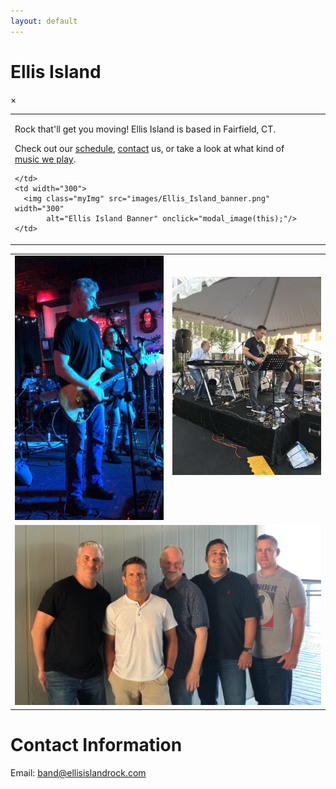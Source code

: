```yaml
---
layout: default
---
```


# Ellis Island

<div id="myModal" class="modal">
  <span class="close" onclick="document.getElementById('myModal').style.display='none'">&times;</span>
  <img class="modal-content" id="img01">
  <div id="caption"></div>
</div>

<table>
  <tr>
    <td style="padding-right: 3em;">
<p>Rock that'll get you moving! Ellis Island is based in Fairfield, CT.</p>

<p>Check out our
<a href="schedule.html">schedule</a>,
<a href="contact.html">contact</a> us, or take a look at what kind of
<a href="song-list.html">music we play</a>.</p>

    </td>
    <td width="300">
      <img class="myImg" src="images/Ellis_Island_banner.png" width="300"
           alt="Ellis Island Banner" onclick="modal_image(this);"/>
    </td>
  </tr>
</table>

<table width="100%">
  <tr style="vertical-align: top;">
    <td with="50%" style="align: center; text-align: center;">
        <img class="myImg" src="images/tim_and_jeannine_seagrape.jpg" width="330" 
             alt="Tim and Jeannine at the Seagrape" onclick="modal_image(this);"/>
    </td>
    <td with="50%" style="align: center; text-align: center;">
      <br/><br/>
      <img class="myImg" src="images/taste_of_fairfield.jpg" width="330"
           alt="On stage at A Taste of Fairfield" onclick="modal_image(this);"/>
    </td>
  </tr>
  <tr style="vertical-align: top;">
    <td colspan="2" width="100%" style="align: top; text-align: center;">
      <img class="myImg" src="images/band_2021_08_05.jpg" width="100%"
           alt="The band standing for a photo at Penfield Beach, August 2021"
           onclick="modal_image(this);"/>
    </td>
  </tr>
</table>

# Contact Information

Email: [band@ellisislandrock.com](mailto:band@ellisislandrock.com)
